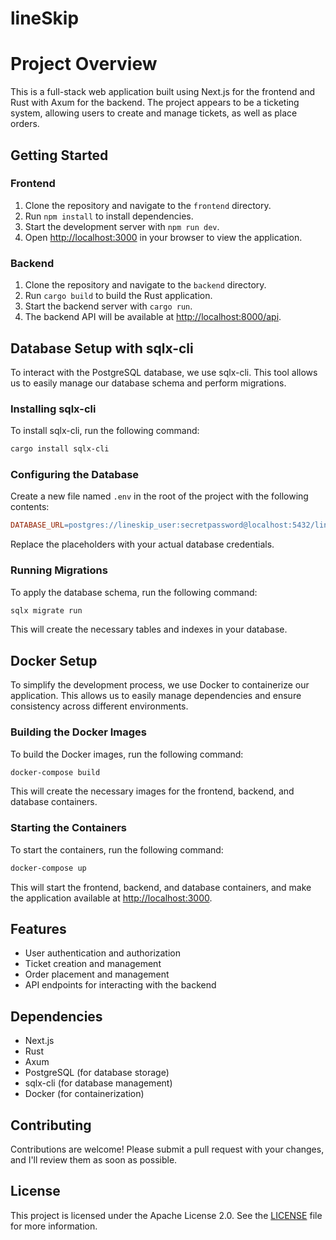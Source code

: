 # lineSkip
# Project Overview

This is a full-stack web application built using Next.js for the frontend and Rust with Axum for the backend. The project appears to be a ticketing system, allowing users to create and manage tickets, as well as place orders.

## Getting Started

### Frontend

1. Clone the repository and navigate to the `frontend` directory.
2. Run `npm install` to install dependencies.
3. Start the development server with `npm run dev`.
4. Open [http://localhost:3000](http://localhost:3000) in your browser to view the application.

### Backend

1. Clone the repository and navigate to the `backend` directory.
2. Run `cargo build` to build the Rust application.
3. Start the backend server with `cargo run`.
4. The backend API will be available at [http://localhost:8000/api](http://localhost:8000/api).

## Database Setup with sqlx-cli

To interact with the PostgreSQL database, we use sqlx-cli. This tool allows us to easily manage our database schema and perform migrations.

### Installing sqlx-cli

To install sqlx-cli, run the following command:
```bash
cargo install sqlx-cli
```
### Configuring the Database

Create a new file named `.env` in the root of the project with the following contents:
```makefile
DATABASE_URL=postgres://lineskip_user:secretpassword@localhost:5432/lineskip_db
```
Replace the placeholders with your actual database credentials.

### Running Migrations

To apply the database schema, run the following command:
```bash
sqlx migrate run
```
This will create the necessary tables and indexes in your database.

## Docker Setup

To simplify the development process, we use Docker to containerize our application. This allows us to easily manage dependencies and ensure consistency across different environments.

### Building the Docker Images

To build the Docker images, run the following command:
```bash
docker-compose build
```
This will create the necessary images for the frontend, backend, and database containers.

### Starting the Containers

To start the containers, run the following command:
```bash
docker-compose up
```
This will start the frontend, backend, and database containers, and make the application available at [http://localhost:3000](http://localhost:3000).

## Features

* User authentication and authorization
* Ticket creation and management
* Order placement and management
* API endpoints for interacting with the backend

## Dependencies

* Next.js
* Rust
* Axum
* PostgreSQL (for database storage)
* sqlx-cli (for database management)
* Docker (for containerization)

## Contributing

Contributions are welcome! Please submit a pull request with your changes, and I'll review them as soon as possible.

## License

This project is licensed under the Apache License 2.0. See the [LICENSE](LICENSE) file for more information.